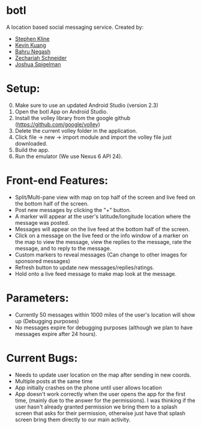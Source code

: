 # botl
A location based social messaging service. Created by:

+ [Stephen Kline](mailto:srkline@umich.edu) 
+ [Kevin Kuang](mailto:kkuang@umich.edu) 
+ [Bahru Negash](mailto:bahrut@umich.edu) 
+ [Zechariah Schneider](zechsch@umich.edu) 
+ [Joshua Spigelman](jlspige@umich.edu) 

# Setup:
0. Make sure to use an updated Android Studio (version 2.3)
1. Open the botl App on Android Studio.
2. Install the volley library from the google github (https://github.com/google/volley)
3. Delete the current volley folder in the application.
4. Click file -> new -> import module and import the volley file just downloaded.
5. Build the app.
6. Run the emulator (We use Nexus 6 API 24).

# Front-end Features:
+ Split/Multi-pane view with map on top half of the screen and live feed on the bottom half of the screen.
+ Post new messages by clicking the "+" button.
+ A marker will appear at the user's latitude/longitude location where the message was posted. 
+ Messages will appear on the live feed at the bottom half of the screen.
+ Click on a message on the live feed or the info window of a marker on the map to view the message, view the replies to the message, rate the message, and to reply to the message. 
+ Custom markers to reveal messages (Can change to other images for sponsored messages)
+ Refresh button to update new messages/replies/ratings.
+ Hold onto a live feed message to make map look at the message.

# Parameters:
+ Currently 50 messages within 1000 miles of the user's location will show up (Debugging purposes)
+ No messages expire for debugging purposes (although we plan to have messages expire after 24 hours).

# Current Bugs:
+ Needs to update user location on the map after sending in new coords.
+ Multiple posts at the same time
+ App initially crashes on the phone until user allows location
+ App doesn't work correctly when the user opens the app for the first time, (mainly due to the answer for the permissions). I was thinking if the user hasn't already granted permission we bring them to a splash screen that asks for their permission, otherwise just have that splash screen bring them directly to our main activity.
